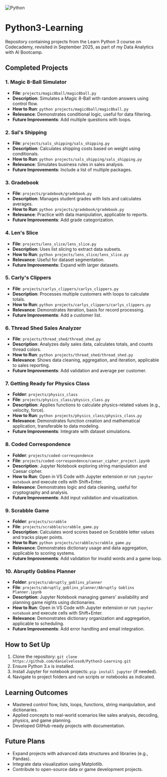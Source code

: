 ![Python](https://img.shields.io/badge/Python-3.x-blue)

# Python3-Learning
Repository containing projects from the Learn Python 3 course on Codecademy, revisited in September 2025, as part of my Data Analytics with AI Bootcamp.

## Completed Projects
### 1. Magic 8-Ball Simulator
- **File**: `projects/magic8ball/magic8ball.py`
- **Description**: Simulates a Magic 8-Ball with random answers using control flow.
- **How to Run**: `python projects/magic8ball/magic8ball.py`
- **Relevance**: Demonstrates conditional logic, useful for data filtering.
- **Future Improvements**: Add multiple questions with loops.

### 2. Sal's Shipping
- **File**: `projects/sals_shipping/sals_shipping.py`
- **Description**: Calculates shipping costs based on weight using conditionals.
- **How to Run**: `python projects/sals_shipping/sals_shipping.py`
- **Relevance**: Simulates business rules in sales analysis.
- **Future Improvements**: Include a list of multiple packages.

### 3. Gradebook
- **File**: `projects/gradebook/gradebook.py`
- **Description**: Manages student grades with lists and calculates averages.
- **How to Run**: `python projects/gradebook/gradebook.py`
- **Relevance**: Practice with data manipulation, applicable to reports.
- **Future Improvements**: Add grade categorization.

### 4. Len's Slice
- **File**: `projects/lens_slice/lens_slice.py`
- **Description**: Uses list slicing to extract data subsets.
- **How to Run**: `python projects/lens_slice/lens_slice.py`
- **Relevance**: Useful for dataset segmentation.
- **Future Improvements**: Expand with larger datasets.

### 5. Carly's Clippers
- **File**: `projects/carlys_clippers/carlys_clippers.py`
- **Description**: Processes multiple customers with loops to calculate totals.
- **How to Run**: `python projects/carlys_clippers/carlys_clippers.py`
- **Relevance**: Demonstrates iteration, basis for record processing.
- **Future Improvements**: Add a customer list.

### 6. Thread Shed Sales Analyzer
- **File**: `projects/thread_shed/thread_shed.py`
- **Description**: Analyzes daily sales data, calculates totals, and counts thread colors.
- **How to Run**: `python projects/thread_shed/thread_shed.py`
- **Relevance**: Shows data cleaning, aggregation, and iteration, applicable to sales reporting.
- **Future Improvements**: Add validation and average per customer.

### 7. Getting Ready for Physics Class
- **Folder**: `projects/physics_class`
- **File**: `projects/physics_class/physics_class.py`
- **Description**: Applies functions to calculate physics-related values (e.g., velocity, force).
- **How to Run**: `python projects/physics_class/physics_class.py`
- **Relevance**: Demonstrates function creation and mathematical application, transferable to data modeling.
- **Future Improvements**: Integrate with dataset simulations.

### 8. Coded Correspondence
- **Folder**: `projects/coded-correspondence`
- **File**: `projects/coded-correspondence/caesar_cipher_project.ipynb`
- **Description**: Jupyter Notebook exploring string manipulation and Caesar cipher.
- **How to Run**: Open in VS Code with Jupyter extension or run `jupyter notebook` and execute cells with Shift+Enter.
- **Relevance**: Demonstrates logic and data cleaning, useful for cryptography and analysis.
- **Future Improvements**: Add input validation and visualization.

### 9. Scrabble Game
- **Folder**: `projects/scrabble`
- **File**: `projects/scrabble/scrabble_game.py`
- **Description**: Calculates word scores based on Scrabble letter values and tracks player points.
- **How to Run**: `python projects/scrabble/scrabble_game.py`
- **Relevance**: Demonstrates dictionary usage and data aggregation, applicable to scoring systems.
- **Future Improvements**: Add validation for invalid words and a game loop.

### 10. Abruptly Goblins Planner
- **Folder**: `projects/abruptly_goblins_planner`
- **File**: `projects/abruptly_goblins_planner/Abruptly Goblins Planner.ipynb`
- **Description**: Jupyter Notebook managing gamers' availability and planning game nights using dictionaries.
- **How to Run**: Open in VS Code with Jupyter extension or run `jupyter notebook` and execute cells with Shift+Enter.
- **Relevance**: Demonstrates dictionary organization and aggregation, applicable to scheduling.
- **Future Improvements**: Add error handling and email integration.

## How to Set Up
1. Clone the repository: `git clone https://github.com/danielveloso8/Python3-Learning.git`
2. Ensure Python 3.x is installed.
3. Install Jupyter for notebook projects: `pip install jupyter` (if needed).
4. Navigate to project folders and run scripts or notebooks as indicated.

## Learning Outcomes
- Mastered control flow, lists, loops, functions, string manipulation, and dictionaries.
- Applied concepts to real-world scenarios like sales analysis, decoding, physics, and game planning.
- Developed GitHub-ready projects with documentation.

## Future Plans
- Expand projects with advanced data structures and libraries (e.g., Pandas).
- Integrate data visualization using Matplotlib.
- Contribute to open-source data or game development projects.

